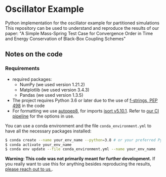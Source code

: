 # Oscillator Example

Python implementation for the oscillator example for partitioned simulations
This repository can be used to understand and reproduce the results of our paper: 
"A Simple Mass-Spring Test Case for Convergence Order in Time and Energy Conservation of Black-Box Coupling Schemes"


## Notes on the code

### Requirements

- required packages: 
  - NumPy (we used version 1.21.2)
  - Matplotlib (we used version 3.4.3)
  - Pandas (we used version 1.3.5)
- The project requires Python 3.6 or later due to the use of [f-strings, PEP 498](https://peps.python.org/pep-0498/) in the code
- For formatting we use [autopep8](https://github.com/hhatto/autopep8), for imports [isort v5.10.1](https://pycqa.github.io/isort/). Refer to [our CI pipeline](https://github.com/valentinaschueller/oscillator-example/blob/main/.github/workflows/check-pep8.yml) for the options in use.

You can use a conda environment and the file `conda_environment.yml` to have all the necessary packages installed:

```bash
$ conda create --name your_env_name --python=3.8 # or your preferred Python version
$ conda activate your_env_name
$ conda env update --file conda_environment.yml --name your_env_name
```

**Warning: This code was not primarily meant for further development.**
If you really want to use this for anything besides reproducing the results, [please reach out to us.](mailto:valentina.schueller@tum.de).

